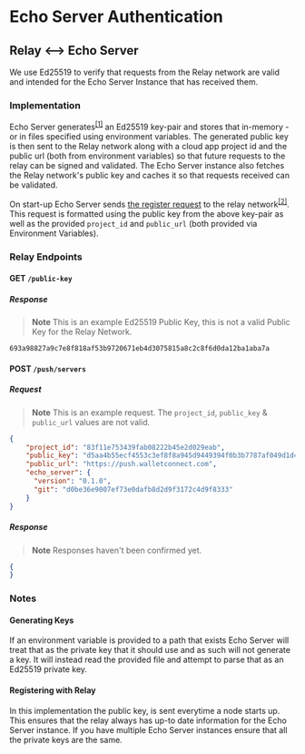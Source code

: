 # Echo Server Authentication

## Relay <--> Echo Server

We use Ed25519 to verify that requests from the Relay network are valid and intended for the Echo Server Instance that has received them.

### Implementation

Echo Server generates<sup>[[1]](#generating-keys)</sup> an Ed25519 key-pair and stores that in-memory - or in files specified using environment variables. The generated
public key is then sent to the Relay network along with a cloud app project id and the public url (both from environment variables) so that
future requests to the relay can be signed and validated. The Echo Server instance also fetches the Relay network's public key and caches it
so that requests received can be validated.

On start-up Echo Server sends [the register request](#post-pushservers) to the relay network<sup>[[2]](#registering-with-relay)</sup>. This request is formatted using the
public key from the above key-pair as well as the provided `project_id` and `public_url` (both provided via Environment Variables).

### Relay Endpoints

#### GET `/public-key`
##### Response
> **Note**
> This is an example Ed25519 Public Key, this is not a valid Public Key for the Relay Network.
```
693a98827a9c7e8f818af53b9720671eb4d3075815a8c2c8f6d0da12ba1aba7a
```

#### POST `/push/servers`
##### Request
> **Note**
> This is an example request. The `project_id`, `public_key` & `public_url` values are not valid.
```json
{
    "project_id": "83f11e753439fab08222b45e2d029eab",
    "public_key": "d5aa4b55ecf4553c3ef8f8a945d9449394f0b3b7787af049d1d4828037465a4f",
    "public_url": "https://push.walletconnect.com",
    "echo_server": {
      "version": "0.1.0",
      "git": "d0be36e9007ef73e0dafb8d2d9f3172c4d9f8333"
    }
}
```
##### Response

> **Note**
> Responses haven't been confirmed yet.

```json
{
}
```

### Notes
#### Generating Keys
If an environment variable is provided to a path that exists Echo Server will treat that as the private key that it should use and
as such will not generate a key. It will instead read the provided file and attempt to parse that as an Ed25519 private key.

#### Registering with Relay
In this implementation the public key, is sent everytime a node starts up. This ensures that the relay always has up-to date
information for the Echo Server instance. If you have multiple Echo Server instances ensure that all the private keys are the same.